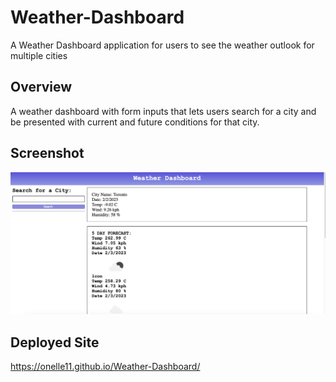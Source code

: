 # Weather-Dashboard
A Weather Dashboard application for users to see the weather outlook for multiple cities

## Overview
A weather dashboard with form inputs that lets users search for a city and be presented with current and future conditions for that city.

## Screenshot
<img src="./images/Weather_Dashboard.png" alt="weather">

## Deployed Site
https://onelle11.github.io/Weather-Dashboard/
